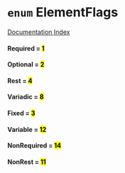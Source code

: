 # `enum` ElementFlags

[Documentation Index](../README.md)

#### Required = <mark>1</mark>



#### Optional = <mark>2</mark>



#### Rest = <mark>4</mark>



#### Variadic = <mark>8</mark>



#### Fixed = <mark>3</mark>



#### Variable = <mark>12</mark>



#### NonRequired = <mark>14</mark>



#### NonRest = <mark>11</mark>



